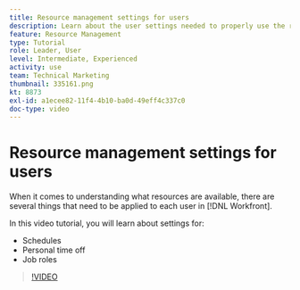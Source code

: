 ```yaml
---
title: Resource management settings for users
description: Learn about the user settings needed to properly use the resource management tools.
feature: Resource Management
type: Tutorial
role: Leader, User
level: Intermediate, Experienced
activity: use
team: Technical Marketing
thumbnail: 335161.png
kt: 8873
exl-id: a1ecee82-11f4-4b10-ba0d-49eff4c337c0
doc-type: video
---
```

# Resource management settings for users

When it comes to understanding what resources are available, there are several things that need to be applied to each user in [!DNL Workfront]. 

In this video tutorial, you will learn about settings for:

* Schedules
* Personal time off
* Job roles

>[!VIDEO](https://video.tv.adobe.com/v/335161/?quality=12)
